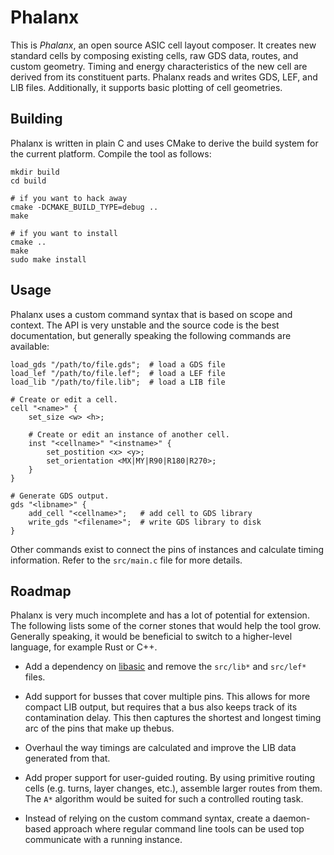 # Phalanx

This is *Phalanx*, an open source ASIC cell layout composer. It creates new standard cells by composing existing cells, raw GDS data, routes, and custom geometry. Timing and energy characteristics of the new cell are derived from its constituent parts. Phalanx reads and writes GDS, LEF, and LIB files. Additionally, it supports basic plotting of cell geometries.


## Building

Phalanx is written in plain C and uses CMake to derive the build system for the current platform. Compile the tool as follows:

    mkdir build
    cd build

    # if you want to hack away
    cmake -DCMAKE_BUILD_TYPE=debug ..
    make

    # if you want to install
    cmake ..
    make
    sudo make install


## Usage

Phalanx uses a custom command syntax that is based on scope and context. The API is very unstable and the source code is the best documentation, but generally speaking the following commands are available:

    load_gds "/path/to/file.gds";  # load a GDS file
    load_lef "/path/to/file.lef";  # load a LEF file
    load_lib "/path/to/file.lib";  # load a LIB file

    # Create or edit a cell.
    cell "<name>" {
        set_size <w> <h>;

        # Create or edit an instance of another cell.
        inst "<cellname>" "<instname>" {
            set_postition <x> <y>;
            set_orientation <MX|MY|R90|R180|R270>;
        }
    }

    # Generate GDS output.
    gds "<libname>" {
        add_cell "<cellname>";   # add cell to GDS library
        write_gds "<filename>";  # write GDS library to disk
    }

Other commands exist to connect the pins of instances and calculate timing information. Refer to the `src/main.c` file for more details.


## Roadmap

Phalanx is very much incomplete and has a lot of potential for extension. The following lists some of the corner stones that would help the tool grow. Generally speaking, it would be beneficial to switch to a higher-level language, for example Rust or C++.

- Add a dependency on [libasic](https://github.com/fabianschuiki/libasic) and remove the `src/lib*` and `src/lef*` files.

- Add support for busses that cover multiple pins. This allows for more compact LIB output, but requires that a bus also keeps track of its contamination delay. This then captures the shortest and longest timing arc of the pins that make up thebus.

- Overhaul the way timings are calculated and improve the LIB data generated from that.

- Add proper support for user-guided routing. By using primitive routing cells (e.g. turns, layer changes, etc.), assemble larger routes from them. The `A*` algorithm would be suited for such a controlled routing task.

- Instead of relying on the custom command syntax, create a daemon-based approach where regular command line tools can be used top communicate with a running instance.
